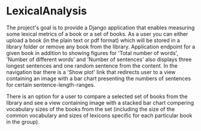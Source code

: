 # LexicalAnalysis
The project's goal is to provide a Django application that enables measuring some lexical metrics of a book
or a set of books. As a user you can either upload a book (in the plain text or pdf format) which will be stored in a 
library folder or remove any book from the library. Application endpoint for a given book in addition to showing figures
for 'Total number of words', 'Number of different words' and 'Number of sentences' also displays three longest sentences
and one random sentence from the content. In the navigation bar there is a 'Show plot' link that redirects user to a 
view containing an image with a bar chart presenting the numbers of sentences for certain sentence-length-ranges. 

There is an option for a user to compare a selected set of books from the library and see a view containing image
with a stacked bar chart compering vocabulary sizes of the books from the set (including the size of the common
vocabulary and sizes of lexicons specific for each particular book in the group).

